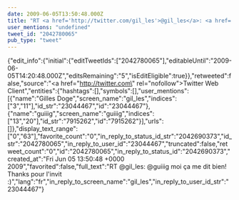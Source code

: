 ```yaml
---
date: 2009-06-05T13:50:48.000Z
title: "RT <a href='http://twitter.com/gil_les'>@gil_les</a>: <a href='http://twitter.com/guiiig'>@guiiig</a> moi ça me dit bien! Thanks pour l'invit :)″"
user_mentions: "undefined"
tweet_id: "2042780065"
pub_type: "tweet"
---
```

{"edit_info":{"initial":{"editTweetIds":["2042780065"],"editableUntil":"2009-06-05T14:20:48.000Z","editsRemaining":"5","isEditEligible":true}},"retweeted":false,"source":"<a href=\"http://twitter.com\" rel=\"nofollow\">Twitter Web Client</a>","entities":{"hashtags":[],"symbols":[],"user_mentions":[{"name":"Gilles Doge","screen_name":"gil_les","indices":["3","11"],"id_str":"23044467","id":"23044467"},{"name":"guiiig","screen_name":"guiiig","indices":["13","20"],"id_str":"7915262","id":"7915262"}],"urls":[]},"display_text_range":["0","63"],"favorite_count":"0","in_reply_to_status_id_str":"2042690373","id_str":"2042780065","in_reply_to_user_id":"23044467","truncated":false,"retweet_count":"0","id":"2042780065","in_reply_to_status_id":"2042690373","created_at":"Fri Jun 05 13:50:48 +0000 2009","favorited":false,"full_text":"RT @gil_les: @guiiig moi ça me dit bien! Thanks pour l'invit :)","lang":"fr","in_reply_to_screen_name":"gil_les","in_reply_to_user_id_str":"23044467"}
